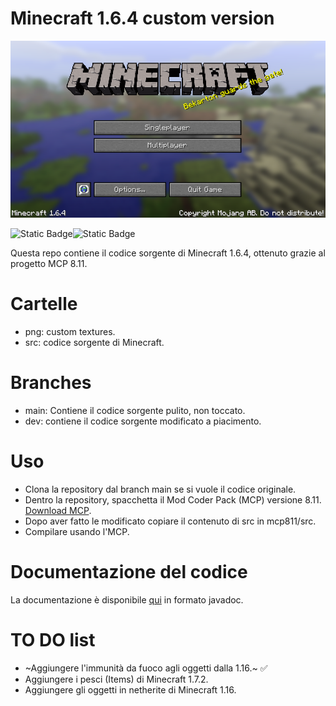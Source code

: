 # Minecraft 1.6.4 custom version
![MC  Screenshot](https://github.com/Gabriele007xx/Minecraft-1.6.4/blob/main/img/1.6.4.png)

![Static Badge](https://img.shields.io/badge/nostalgia-gray)![Static Badge](https://img.shields.io/badge/1.6.4-extended-blue)


Questa repo contiene il codice sorgente di Minecraft 1.6.4, ottenuto grazie al progetto MCP 8.11.

# Cartelle
- png: custom textures.
- src: codice sorgente di Minecraft.

# Branches

- main: Contiene il codice sorgente pulito, non toccato.
- dev: contiene il codice sorgente modificato a piacimento.

# Uso
- Clona la repository dal branch main se si vuole il codice originale.
- Dentro la repository, spacchetta il Mod Coder Pack (MCP) versione 8.11. [Download MCP](http://www.mediafire.com/?96mrmeo57cdf6zv).
- Dopo aver fatto le modificato copiare il contenuto di src in mcp811/src.
- Compilare usando l'MCP.

# Documentazione del codice

La documentazione è disponibile [qui](http://www.msnhomepage.altervista.org/documenti/github/MC164/) in formato javadoc.

# TO DO list

- ~Aggiungere l'immunità da fuoco agli oggetti dalla 1.16.~ ✅
- Aggiungere i pesci (Items) di Minecraft 1.7.2.
- Aggiungere gli oggetti in netherite di Minecraft 1.16.
